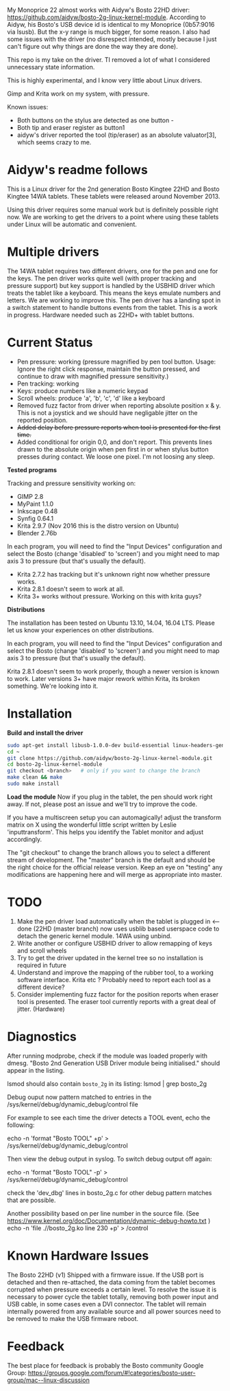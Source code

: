 My Monoprice 22 almost works with Aidyw's Bosto 22HD driver: https://github.com/aidyw/bosto-2g-linux-kernel-module.  According to Aidyw, his Bosto's USB device id is identical to my Monoprice (0b57:9016 via lsusb).  But the x-y range is much bigger, for some reason.  I also had some issues with the driver (no disrespect intended, mostly because I just can't figure out why things are done the way they are done).

This repo is my take on the driver.  TI removed a lot of what I considered unnecessary state information.  

This is highly experimental, and I know very little about Linux drivers.  

Gimp and Krita work on my system, with pressure. 

Known issues:
- Both buttons on the stylus are detected as one button - 
- Both tip and eraser register as button1
- aidyw's driver reported the tool (tip/eraser) as an absolute valuator[3], which seems crazy to me.


Aidyw's readme follows
======================

This is a Linux driver for the 2nd generation Bosto Kingtee 22HD and Bosto Kingtee 14WA tablets.
These tablets were released around November 2013.

Using this driver requires some manual work but is definitely possible right now. We are
working to get the drivers to a point where using these tablets under Linux will be automatic
and convenient.

Multiple drivers
================

The 14WA tablet requires two different drivers, one for the pen and one for the keys.
The pen driver works quite well (with proper tracking and pressure support) but key support
is handled by the USBHID driver which treats the tablet like a keyboard. This means the keys
emulate numbers and letters. We are working to improve this.
The pen driver has a landing spot in a switch statement to handle buttons events from the tablet. This is a work in progress.
Hardware needed such as 22HD+ with tablet buttons.

Current Status
==============

* Pen pressure: working (pressure magnified by pen tool button. Usage: Ignore the right click response, maintain the button pressed, and continue to draw with magnified pressure sensitivity.)
* Pen tracking: working
* Keys: produce numbers like a numeric keypad
* Scroll wheels: produce 'a', 'b', 'c', 'd' like a keyboard
* Removed fuzz factor from driver when reporting absolute position x & y. This is not a joystick and we should have negligable jitter on the reported position.
* ~~Added delay before pressure reports when tool is presented for the first time.~~
* Added conditional for origin 0,0, and don't report. This prevents lines drawn to the absolute origin when pen first in or when stylus button presses during contact. We loose one pixel. I'm not loosing any sleep.

**Tested programs**

Tracking and pressure sensitivity working on:

* GIMP 2.8
* MyPaint 1.1.0
* Inkscape 0.48
* Synfig 0.64.1
* Krita 2.9.7 (Nov 2016 this is the distro version on Ubuntu) 
* Blender 2.76b

In each program, you will need to find the "Input Devices" configuration and select the Bosto (change 'disabled' to 'screen') and you might need to map axis 3 to pressure (but that's usually the default).

* Krita 2.7.2 has tracking but it's unknown right now whether pressure works.
* Krita 2.8.1 doesn't seem to work at all.
* Krita 3+ works without pressure. Working on this with krita guys?

**Distributions**

The installation has been tested on Ubuntu 13.10, 14.04, 16.04 LTS. Please let us know your experiences on other distributions.


In each program, you will need to find the "Input Devices" configuration and select the Bosto (change 'disabled' to 'screen') and you might need to map axis 3 to pressure (but that's usually the default).

Krita 2.8.1 doesn't seem to work properly, though a newer version is known to work. Later versions 3+ have major rework within Krita, its broken something. We're looking into it.

Installation
============

**Build and install the driver**

```bash
sudo apt-get install libusb-1.0.0-dev build-essential linux-headers-generic git     # install requirements
cd ~
git clone https://github.com/aidyw/bosto-2g-linux-kernel-module.git
cd bosto-2g-linux-kernel-module
git checkout <branch>   # only if you want to change the branch
make clean && make
sudo make install
```

**Load the module**
Now if you plug in the tablet, the pen should work right away. If not, please post an issue and we'll try to improve the code.

If you have a multiscreen setup you can automagically! adjust the transform matrix on X using the wonderful little script written by Leslie  'inputtransform'.
This helps you identify the Tablet monitor and adjust accordingly.

The "git checkout" to change the branch allows you to select a different stream of development.
The "master" branch is the default and should be the right choice for the official release version.
Keep an eye on "testing" any modifications are happening here and will merge as appropriate into master.


TODO
====

1. Make the pen driver load automatically when the tablet is plugged in  <-- done (22HD (master branch) now uses usblib based userspace code to detach the generic kernel module. 14WA using unbind.
2. Write another or configure USBHID driver to allow remapping of keys and scroll wheels
3. Try to get the driver updated in the kernel tree so no installation is required in future
4. Understand and improve the mapping of the rubber tool, to a working software interface. Krita etc ? Probably need to report each tool as a different device?
5. Consider implementing fuzz factor for the position reports when eraser tool is presented. The eraser tool currently reports with a great deal of jitter. (Hardware)

Diagnostics
===========

After running modprobe, check if the module was loaded properly with dmesg.
"Bosto 2nd Generation USB Driver module being initialised." should appear in the listing.

lsmod should also contain `bosto_2g` in its listing: lsmod | grep bosto_2g

Debug ouput now pattern matched to entries in the /sys/kernel/debug/dynamic_debug/control file


For example to see each time the driver detects a TOOL event, echo the following:

echo -n 'format "Bosto TOOL" +p' > /sys/kernel/debug/dynamic_debug/control

Then view the debug output in syslog. To switch debug output off again:

echo -n 'format "Bosto TOOL" -p' > /sys/kernel/debug/dynamic_debug/control

check the 'dev_dbg' lines in bosto_2g.c for other debug pattern matches that are possible.

Another possibility based on per line number in the source file.
(See https://www.kernel.org/doc/Documentation/dynamic-debug-howto.txt )
echo -n 'file ./<path to source>/bosto_2g.ko line 230 +p' > <debugfs>/control

Known Hardware Issues
=====================

The Bosto 22HD (v1) Shipped with a firmware issue. If the USB port is detached and then re-attached, the data coming from the tablet becomes corrupted when pressure exceeds a certain level.
To resolve the issue it is necessary to power cycle the tablet totally, removing both power input and USB cable, in some cases even a DVI connector.
The tablet will remain internally powered from any available source and all power sources need to be removed to make the USB firmware reboot.

Feedback
========

The best place for feedback is probably the Bosto community Google Group:
https://groups.google.com/forum/#!categories/bosto-user-group/mac--linux-discussion

